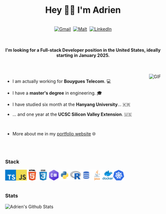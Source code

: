 
<h1 align="center">Hey 🙋‍♂️ I'm Adrien</h1>

<p align="center">
  <br />
  <a href="mailto:afigard.pro@gmail.com?subject=Hi%20Adrien"><img src="https://img.shields.io/badge/gmail-%23D14836.svg?&style=for-the-badge&logo=gmail&logoColor=white" alt="Gmail"/></a>&nbsp;
  <a href="https://www.malt.fr/profile/afigard"><img src="https://img.shields.io/badge/malt-%23FC5757.svg?&style=for-the-badge&logo=malt&logoColor=white" alt="Malt"/></a>&nbsp;
  <a href="https://www.linkedin.com/in/afigard/"><img src="https://img.shields.io/badge/linkedin-%230077B5.svg?&style=for-the-badge&logo=linkedin&logoColor=white" alt="LinkedIn" /></a>
</p>

<br />

<h4 align="center">I'm looking for a Full-stack Developer position in the United States, ideally starting in January 2025.</h4>

<br />
<br />

<img align="right" height="265px" alt="GIF" src="https://miro.medium.com/v2/resize:fit:1272/1*ZSVmWGcc1weENb0ShawWxw.gif" />

- I am actually working for **Bouygues Telecom**. 💻

- I have a **master's degree** in engineering. 🎓

- I have studied six month at the **Hanyang University**... 🇰🇷

- ... and one year at the **UCSC Silicon Valley Extension**. 🇺🇸

<br />

- More about me in my [portfolio website](https://afigard.github.io) 🌐

<br />
<br />

### **Stack**

<img align="left" alt="TypeScript" width="35px" src="https://raw.githubusercontent.com/github/explore/80688e429a7d4ef2fca1e82350fe8e3517d3494d/topics/typescript/typescript.png" />
<img align="left" alt="JavaScript" width="35px" src="https://raw.githubusercontent.com/github/explore/80688e429a7d4ef2fca1e82350fe8e3517d3494d/topics/javascript/javascript.png" />
<img align="left" alt="HTML" width="35px" src="https://raw.githubusercontent.com/github/explore/80688e429a7d4ef2fca1e82350fe8e3517d3494d/topics/html/html.png" />
<img align="left" alt="CSS" width="35px" src="https://raw.githubusercontent.com/github/explore/80688e429a7d4ef2fca1e82350fe8e3517d3494d/topics/css/css.png" />
<img align="left" alt="Csharp" width="35px" src="https://raw.githubusercontent.com/github/explore/80688e429a7d4ef2fca1e82350fe8e3517d3494d/topics/csharp/csharp.png" />
<img align="left" alt="Pyhton" width="35px" src="https://raw.githubusercontent.com/github/explore/80688e429a7d4ef2fca1e82350fe8e3517d3494d/topics/python/python.png" />
<img align="left" alt="R" width="35px" src="https://raw.githubusercontent.com/github/explore/80688e429a7d4ef2fca1e82350fe8e3517d3494d/topics/r/r.png" />
<img align="left" alt="SQL" width="35px" src="https://raw.githubusercontent.com/github/explore/80688e429a7d4ef2fca1e82350fe8e3517d3494d/topics/sql/sql.png" />
<img align="left" alt="Java" width="35px" src="https://raw.githubusercontent.com/github/explore/80688e429a7d4ef2fca1e82350fe8e3517d3494d/topics/java/java.png" />
<img align="left" alt="Docker" width="35px" src="https://raw.githubusercontent.com/github/explore/80688e429a7d4ef2fca1e82350fe8e3517d3494d/topics/docker/docker.png" />
<img align="left" alt="Kubernetes" width="35px" src="https://raw.githubusercontent.com/github/explore/80688e429a7d4ef2fca1e82350fe8e3517d3494d/topics/kubernetes/kubernetes.png" />

<br />
<br />
<br />

### **Stats**

<img align="left" src="https://github-readme-stats.vercel.app/api?username=afigard&show_icons=true&hide_border=true&theme=dark" alt="Adrien's Github Stats" width="60%">
